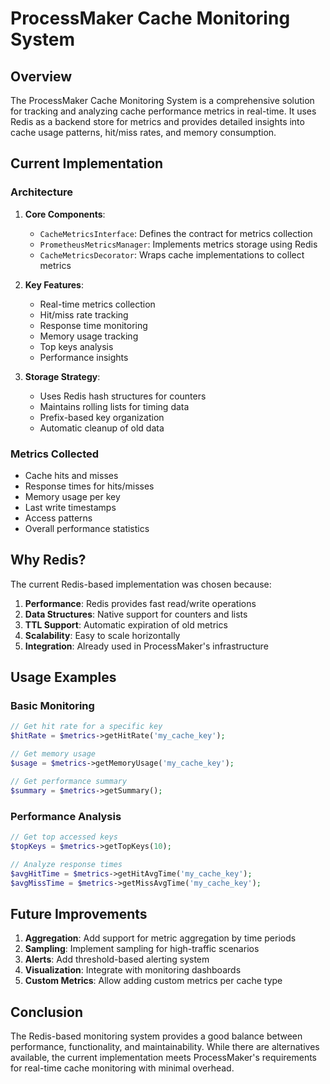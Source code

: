 # ProcessMaker Cache Monitoring System

## Overview
The ProcessMaker Cache Monitoring System is a comprehensive solution for tracking and analyzing cache performance metrics in real-time. It uses Redis as a backend store for metrics and provides detailed insights into cache usage patterns, hit/miss rates, and memory consumption.

## Current Implementation

### Architecture
1. **Core Components**:
   - `CacheMetricsInterface`: Defines the contract for metrics collection
   - `PrometheusMetricsManager`: Implements metrics storage using Redis
   - `CacheMetricsDecorator`: Wraps cache implementations to collect metrics

2. **Key Features**:
   - Real-time metrics collection
   - Hit/miss rate tracking
   - Response time monitoring
   - Memory usage tracking
   - Top keys analysis
   - Performance insights

3. **Storage Strategy**:
   - Uses Redis hash structures for counters
   - Maintains rolling lists for timing data
   - Prefix-based key organization
   - Automatic cleanup of old data

### Metrics Collected
- Cache hits and misses
- Response times for hits/misses
- Memory usage per key
- Last write timestamps
- Access patterns
- Overall performance statistics


## Why Redis?
The current Redis-based implementation was chosen because:
1. **Performance**: Redis provides fast read/write operations
2. **Data Structures**: Native support for counters and lists
3. **TTL Support**: Automatic expiration of old metrics
4. **Scalability**: Easy to scale horizontally
5. **Integration**: Already used in ProcessMaker's infrastructure

## Usage Examples

### Basic Monitoring
```php
// Get hit rate for a specific key
$hitRate = $metrics->getHitRate('my_cache_key');

// Get memory usage
$usage = $metrics->getMemoryUsage('my_cache_key');

// Get performance summary
$summary = $metrics->getSummary();
```

### Performance Analysis
```php
// Get top accessed keys
$topKeys = $metrics->getTopKeys(10);

// Analyze response times
$avgHitTime = $metrics->getHitAvgTime('my_cache_key');
$avgMissTime = $metrics->getMissAvgTime('my_cache_key');
```

## Future Improvements
1. **Aggregation**: Add support for metric aggregation by time periods
2. **Sampling**: Implement sampling for high-traffic scenarios
3. **Alerts**: Add threshold-based alerting system
4. **Visualization**: Integrate with monitoring dashboards
5. **Custom Metrics**: Allow adding custom metrics per cache type

## Conclusion
The Redis-based monitoring system provides a good balance between performance, functionality, and maintainability. While there are alternatives available, the current implementation meets ProcessMaker's requirements for real-time cache monitoring with minimal overhead. 
